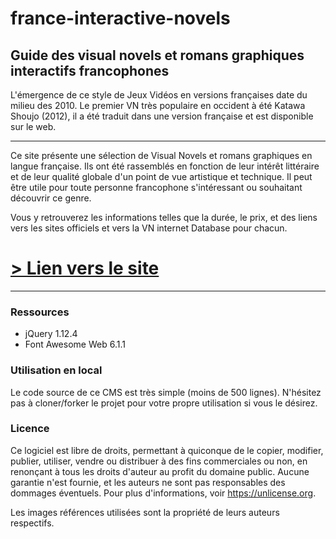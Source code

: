 # france-interactive-novels

## Guide des visual novels et romans graphiques interactifs francophones

L'émergence de ce style de Jeux Vidéos en versions françaises date du milieu des 2010. Le premier VN très populaire en occident à été Katawa Shoujo (2012), il a été traduit dans une version française et est disponible sur le web.

---

Ce site présente une sélection de Visual Novels et romans graphiques en langue française. Ils ont été rassemblés en fonction de leur intérêt littéraire et de leur qualité globale d'un point de vue artistique et technique. Il peut être utile pour toute personne francophone s'intéressant ou souhaitant découvrir ce genre.

Vous y retrouverez les informations telles que la durée, le prix, et des liens vers les sites officiels et vers la VN internet Database pour chacun.

# [> Lien vers le site](https://realjck.github.io/france-interactive-novels/)

---

### Ressources
- jQuery 1.12.4
- Font Awesome Web 6.1.1

### Utilisation en local

Le code source de ce CMS est très simple (moins de 500 lignes). N'hésitez pas à cloner/forker le projet pour votre propre utilisation si vous le désirez.

### Licence

Ce logiciel est libre de droits, permettant à quiconque de le copier, modifier, publier, utiliser, vendre ou distribuer à des fins commerciales ou non, en renonçant à tous les droits d'auteur au profit du domaine public. Aucune garantie n'est fournie, et les auteurs ne sont pas responsables des dommages éventuels. Pour plus d'informations, voir https://unlicense.org.

Les images références utilisées sont la propriété de leurs auteurs respectifs.
